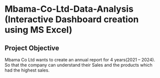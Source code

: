 # Mbama-Co-Ltd-Data-Analysis (Interactive Dashboard creation using MS Excel)
## Project Objective 
Mbama Co Ltd wants to create an annual report for 4 years(2021 – 2024). So that the company can understand their Sales and the products which had the highest sales. 
